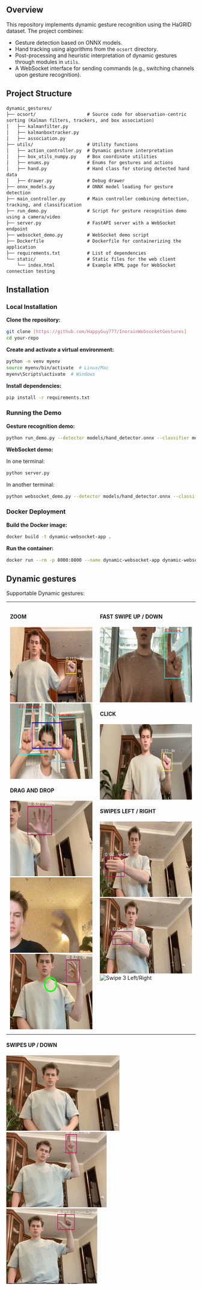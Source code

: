 ## Overview

This repository implements dynamic gesture recognition using the HaGRID dataset. The project combines:
- Gesture detection based on ONNX models.
- Hand tracking using algorithms from the `ocsort` directory.
- Post-processing and heuristic interpretation of dynamic gestures through modules in `utils`.
- A WebSocket interface for sending commands (e.g., switching channels upon gesture recognition).

## Project Structure

```
dynamic_gestures/
├── ocsort/                   # Source code for observation-centric sorting (Kalman filters, trackers, and box association)
│   ├── kalmanfilter.py       
│   ├── kalmanboxtracker.py   
│   ├── association.py        
├── utils/                    # Utility functions
│   ├── action_controller.py  # Dynamic gesture interpretation
│   ├── box_utils_numpy.py    # Box coordinate utilities
│   ├── enums.py              # Enums for gestures and actions
│   ├── hand.py               # Hand class for storing detected hand data
│   ├── drawer.py             # Debug drawer
├── onnx_models.py            # ONNX model loading for gesture detection
├── main_controller.py        # Main controller combining detection, tracking, and classification
├── run_demo.py               # Script for gesture recognition demo using a camera/video
├── server.py                 # FastAPI server with a WebSocket endpoint
├── websocket_demo.py         # WebSocket demo script
├── Dockerfile                # Dockerfile for containerizing the application
├── requirements.txt          # List of dependencies
└── static/                   # Static files for the web client
    └── index.html            # Example HTML page for WebSocket connection testing
```

## Installation

### Local Installation

**Clone the repository:**

   ```bash
   git clone [https://github.com/HappyGuy777/InorainWebsocketGestures]
   cd your-repo
   ```

**Create and activate a virtual environment:**

   ```bash
   python -m venv myenv
   source myenv/bin/activate  # Linux/Mac
   myenv\Scripts\activate  # Windows
   ```

**Install dependencies:**

   ```bash
   pip install -r requirements.txt
   ```

### Running the Demo

**Gesture recognition demo:**

   ```bash
   python run_demo.py --detector models/hand_detector.onnx --classifier models/crops_classifier.onnx --debug
   ```

**WebSocket demo:**

   In one terminal:
   ```bash
   python server.py
   ```
   In another terminal:
   ```bash
   python websocket_demo.py --detector models/hand_detector.onnx --classifier models/crops_classifier.onnx --debug
   ```

### Docker Deployment

**Build the Docker image:**

   ```bash
   docker build -t dynamic-websocket-app .
   ```

**Run the container:**

   ```bash
   docker run --rm -p 8000:8000 --name dynamic-websocket-app dynamic-websocket-app
   ```

## Dynamic gestures
Supportable Dynamic gestures:

<table style="width: 100%; table-layout: fixed;">
  <tr>
    <td valign="top" style="padding: 10px; text-align: left; min-height: 600px;">
      <h4 style="text-align: left;">ZOOM</h4>
      <div style="text-align: left;">
        <img src="images/zoom_in_out.gif" height="200" alt="Zoom In/Out">
        <img src="images/zoom.gif" height="200" alt="Zoom">
      </div>
      <h4 style="text-align: left;">DRAG AND DROP</h4>
      <div style="text-align: left;">
        <img src="images/dndv1.gif" height="200" alt="Drag and Drop 1">
        <img src="images/dndv2.gif" height="200" alt="Drag and Drop 2">
        <img src="images/dndv3.gif" height="200" alt="Drag and Drop 3">
      </div>
    </td>
    <td valign="top" style="padding: 10px; text-align: left; min-height: 600px;">
      <h4 style="text-align: left;">FAST SWIPE UP / DOWN</h4>
      <div style="text-align: left;">
        <img src="images/fast_up_down.gif" height="200" alt="Fast Swipe Up/Down">
      </div>
      <h4 style="text-align: left;">CLICK</h4>
      <div style="text-align: left;">
        <img src="images/clicks.gif" height="200" alt="Clicks">
      </div>
      <h4 style="text-align: left;">SWIPES LEFT / RIGHT</h4>
      <div style="text-align: left;">
        <img src="images/swipe_left_right.gif" height="200" alt="Swipe Left/Right">
        <img src="images/swipe2_left_right.gif" height="200" alt="Swipe 2 Left/Right">
        <img src="images/swipe3_left_right.gif" height="200" alt="Swipe 3 Left/Right">
      </div>
    </td>
  </tr>
</table>

<h4 style="text-align: left;">SWIPES UP / DOWN</h4>
<div style="text-align: left; min-height: 200px;">
  <img src="images/swipe_up_down.gif" height="200" alt="Swipe Up/Down">
  <img src="images/swipe2_up_down.gif" height="200" alt="Swipe 2 Up/Down">
  <img src="images/swipe3_up_down.gif" height="200" alt="Swipe 3 Up/Down">
</div>


    
